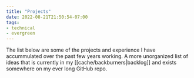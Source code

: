 ```yaml
---
title: "Projects"
date: 2022-08-21T21:50:54-07:00
tags:
- technical
- evergreen
---
```


The list below are some of the projects and experience I have accummulated over the past
few years working. A more unorganized list of ideas that is currently in my [[cache/backburners|backlog]] and exists somewhere on my ever long GitHub repo.
